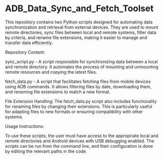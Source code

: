 # ADB_Data_Sync_and_Fetch_Toolset
This repository contains two Python scripts designed for automating data synchronization and retrieval from external devices. They are used to mount remote directories, sync files between local and remote systems, filter data by criteria, and rename file extensions, making it easier to manage and transfer data efficiently.

Repository Content:

sync_script.py - A script responsible for synchronizing data between a local and remote directory. It automates the process of mounting and unmounting remote resources and copying the latest files.

fetch_data.py - A script that facilitates fetching files from mobile devices using ADB commands. It allows filtering files by date, downloading them, and renaming file extensions to match a new format.

File Extension Handling: The fetch_data.py script also includes functionality for renaming files by changing their extensions. This is particularly useful for adapting files to new formats or ensuring compatibility with other systems.



Usage Instructions:

To use these scripts, the user must have access to the appropriate local and remote directories and Android devices with USB debugging enabled. The scripts can be run from the command line, and their configuration is done by editing the relevant paths in the code.
